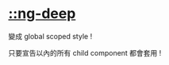 # [::ng-deep](https://angular.io/guide/component-styles#deprecated-deep--and-ng-deep)

變成 global scoped style !

只要宣告以內的所有 child component 都會套用 !



